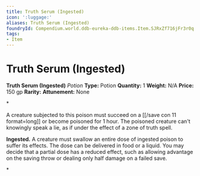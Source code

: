 ```yaml
---
title: Truth Serum (Ingested)
icon: ':luggage:'
aliases: Truth Serum (Ingested)
foundryId: Compendium.world.ddb-eureka-ddb-items.Item.SJRxZf716jFr3r0q
tags:
- Item
---
```


# Truth Serum (Ingested)

**Truth Serum (Ingested)**
_Potion_
**Type:** Potion
**Quantity:** 1
**Weight:** N/A
**Price:** 150 gp
**Rarity:** 
**Attunement:** None

*<p>A creature subjected to this poison must succeed on a [[/save con 11 format=long]] or become poisoned for 1 hour. The poisoned creature can't knowingly speak a lie, as if under the effect of a zone of truth spell.

**Ingested.** A creature must swallow an entire dose of ingested poison to suffer its effects. The dose can be delivered in food or a liquid. You may decide that a partial dose has a reduced effect, such as allowing advantage on the saving throw or dealing only half damage on a failed save.</p>*